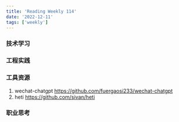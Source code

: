 ```yaml
---
title: 'Reading Weekly 114'
date: '2022-12-11'
tags: ['weekly']
---
```


### 技术学习

### 工程实践

### 工具资源

1. wechat-chatgpt https://github.com/fuergaosi233/wechat-chatgpt
2. heti https://github.com/sivan/heti

### 职业思考
